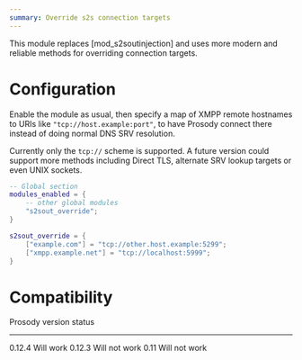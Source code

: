 ```yaml
---
summary: Override s2s connection targets
---
```


This module replaces [mod_s2soutinjection] and uses more modern and
reliable methods for overriding connection targets.

# Configuration

Enable the module as usual, then specify a map of XMPP remote hostnames
to URIs like `"tcp://host.example:port"`, to have Prosody connect there
instead of doing normal DNS SRV resolution.

Currently only the `tcp://` scheme is supported.  A future version could
support more methods including Direct TLS, alternate SRV lookup targets
or even UNIX sockets.

```lua
-- Global section
modules_enabled = {
    -- other global modules
    "s2sout_override";
}

s2sout_override = {
    ["example.com"] = "tcp://other.host.example:5299";
    ["xmpp.example.net"] = "tcp://localhost:5999";
}
```

# Compatibility

Prosody version   status
---------------   ----------
0.12.4            Will work
0.12.3            Will not work
0.11              Will not work
